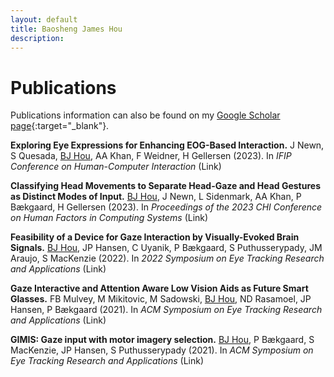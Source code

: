 ```yaml
---
layout: default
title: Baosheng James Hou
description: 
---
```


# Publications

Publications information can also be found on my [Google Scholar page](https://scholar.google.com/citations?user=hwPzzQcAAAAJ&hl=en){:target="_blank"}.


**Exploring Eye Expressions for Enhancing EOG-Based Interaction.**
<span class="indentLeft">J Newn, S Quesada, <u>BJ Hou</u>, AA Khan, F Weidner, H Gellersen (2023). In _IFIP Conference on Human-Computer Interaction_ (Link)</span>

**Classifying Head Movements to Separate Head-Gaze and Head Gestures as Distinct Modes of Input.**
<u>BJ Hou</u>, J Newn, L Sidenmark, AA Khan, P B&aelig;kgaard, H Gellersen (2023). In _Proceedings of the 2023 CHI Conference on Human Factors in Computing Systems_ (Link)

**Feasibility of a Device for Gaze Interaction by Visually-Evoked Brain Signals.**
<u>BJ Hou</u>, JP Hansen, C Uyanik, P B&aelig;kgaard, S Puthusserypady, JM Araujo, S MacKenzie (2022). In _2022 Symposium on Eye Tracking Research and Applications_ (Link)

**Gaze Interactive and Attention Aware Low Vision Aids as Future Smart Glasses.**
FB Mulvey, M Mikitovic, M Sadowski, <u>BJ Hou</u>, ND Rasamoel, JP Hansen, P B&aelig;kgaard (2021). In _ACM Symposium on Eye Tracking Research and Applications_ (Link)

**GIMIS: Gaze input with motor imagery selection.**
<u>BJ Hou</u>, P B&aelig;kgaard, S MacKenzie, JP Hansen, S Puthusserypady (2021). In _ACM Symposium on Eye Tracking Research and Applications_ (Link)

<!-- [back](./) -->
